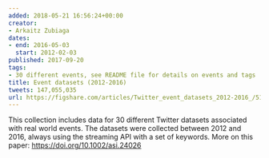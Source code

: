 ```yaml
---
added: 2018-05-21 16:56:24+00:00
creator:
- Arkaitz Zubiaga
dates:
- end: 2016-05-03
  start: 2012-02-03
published: 2017-09-20
tags:
- 30 different events, see README file for details on events and tags
title: Event datasets (2012-2016)
tweets: 147,055,035
url: https://figshare.com/articles/Twitter_event_datasets_2012-2016_/5100460
---
```


This collection includes data for 30 different Twitter datasets associated with real world events. The datasets were collected between 2012 and 2016, always using the streaming API with a set of keywords. More on this paper: https://doi.org/10.1002/asi.24026
